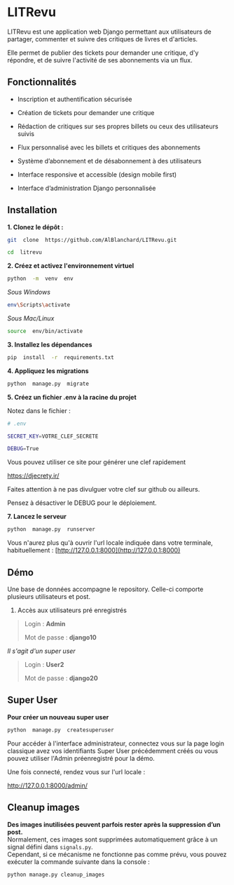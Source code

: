 
# LITRevu

  

LITRevu est une application web Django permettant aux utilisateurs de partager, commenter et suivre des critiques de livres et d'articles.

Elle permet de publier des tickets pour demander une critique, d'y répondre, et de suivre l'activité de ses abonnements via un flux.

  

## Fonctionnalités

  

- Inscription et authentification sécurisée

- Création de tickets pour demander une critique

- Rédaction de critiques sur ses propres billets ou ceux des utilisateurs suivis

- Flux personnalisé avec les billets et critiques des abonnements

- Système d’abonnement et de désabonnement à des utilisateurs

- Interface responsive et accessible (design mobile first)

- Interface d’administration Django personnalisée

  

## Installation

  

**1. Clonez le dépôt :**

  

```bash
git  clone  https://github.com/AlBlanchard/LITRevu.git

cd  litrevu
```

  

**2. Créez et activez l'environnement virtuel**

  

```bash
python  -m  venv  env
```

*Sous Windows*

```bash
env\Scripts\activate
```

*Sous Mac/Linux*

```bash
source  env/bin/activate
```

  

**3. Installez les dépendances**

  

```bash
pip  install  -r  requirements.txt
```

  

**4. Appliquez les migrations**

  

```bash
python  manage.py  migrate
```

  

**5. Créez un fichier .env à la racine du projet**

  

Notez dans le fichier :

```bash
# .env

SECRET_KEY=VOTRE_CLEF_SECRETE

DEBUG=True
```

Vous pouvez utiliser ce site pour générer une clef rapidement

https://djecrety.ir/

  

Faites attention à ne pas divulguer votre clef sur github ou ailleurs.

Pensez à désactiver le DEBUG pour le déploiement.
  

**7. Lancez le serveur**

  

```bash
python  manage.py  runserver
```

  

Vous n'aurez plus qu'à ouvrir l'url locale indiquée dans votre terminale, habituellement : [http://127.0.0.1:8000](http://127.0.0.1:8000)

## Démo

Une base de données accompagne le repository. Celle-ci comporte plusieurs utilisateurs et post.

1. Accès aux utilisateurs pré enregistrés

> Login : **Admin**
>
> Mot de passe : **django10**

*Il s'agit d'un super user*


> Login : **User2**
>
> Mot de passe : **django20**

## Super User

 **Pour créer un nouveau super user**

```bash
python  manage.py  createsuperuser
```

Pour accéder à l'interface administrateur, connectez vous sur la page login classique avez vos identifiants Super User précédemment créés ou vous pouvez utiliser l'Admin préenregistré pour la démo.

Une fois connecté, rendez vous sur l'url locale :

http://127.0.0.1:8000/admin/

## Cleanup images
  
**Des images inutilisées peuvent parfois rester après la suppression d’un post.**  
Normalement, ces images sont supprimées automatiquement grâce à un signal défini dans `signals.py`.  
Cependant, si ce mécanisme ne fonctionne pas comme prévu, vous pouvez exécuter la commande suivante dans la console :

```bash
python manage.py cleanup_images
```
